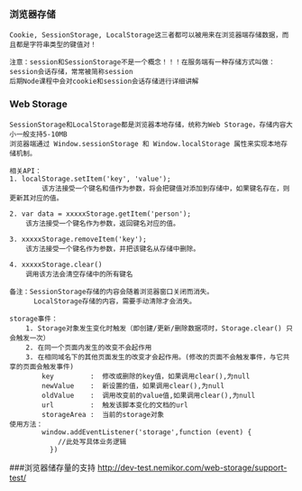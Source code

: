 
### 浏览器存储
	Cookie, SessionStorage, LocalStorage这三者都可以被用来在浏览器端存储数据，而且都是字符串类型的键值对！
	
	注意：session和SessionStorage不是一个概念！！！在服务端有一种存储方式叫做：session会话存储，常常被简称session
    后期Node课程中会对cookie和session会话存储进行详细讲解
	

### Web Storage
	SessionStorage和LocalStorage都是浏览器本地存储，统称为Web Storage，存储内容大小一般支持5-10MB
	浏览器端通过 Window.sessionStorage 和 Window.localStorage 属性来实现本地存储机制。
	
	相关API：
	1. localStorage.setItem('key', 'value');
    		该方法接受一个键名和值作为参数，将会把键值对添加到存储中，如果键名存在，则更新其对应的值。
    		
	2. var data = xxxxxStorage.getItem('person');
		该方法接受一个键名作为参数，返回键名对应的值。
	
	3. xxxxxStorage.removeItem('key');
		该方法接受一个键名作为参数，并把该键名从存储中删除。
		
	4. xxxxxStorage.clear()
		调用该方法会清空存储中的所有键名
	
	备注：SessionStorage存储的内容会随着浏览器窗口关闭而消失。
          LocalStorage存储的内容，需要手动清除才会消失。
	
	storage事件：	
		1. Storage对象发生变化时触发（即创建/更新/删除数据项时，Storage.clear() 只会触发一次）
		2. 在同一个页面内发生的改变不会起作用
		3. 在相同域名下的其他页面发生的改变才会起作用。(修改的页面不会触发事件，与它共享的页面会触发事件)
			key 	    :  修改或删除的key值，如果调用clear(),为null
			newValue    :  新设置的值，如果调用clear(),为null
			oldValue    :  调用改变前的value值,如果调用clear(),为null
			url         :  触发该脚本变化的文档的url
			storageArea :  当前的storage对象
    使用方法：
            window.addEventListener('storage',function (event) {
                //此处写具体业务逻辑
              })

###浏览器储存量的支持
	http://dev-test.nemikor.com/web-storage/support-test/
		
	